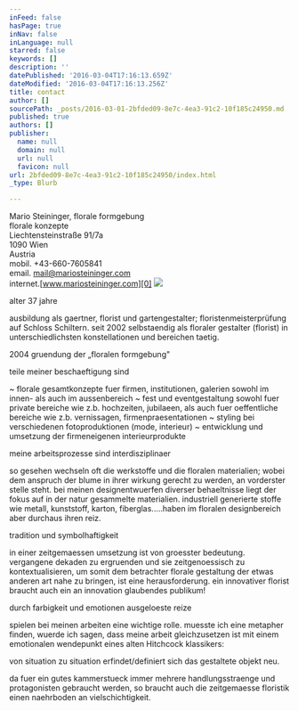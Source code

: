 ```yaml
---
inFeed: false
hasPage: true
inNav: false
inLanguage: null
starred: false
keywords: []
description: ''
datePublished: '2016-03-04T17:16:13.659Z'
dateModified: '2016-03-04T17:16:13.256Z'
title: contact
author: []
sourcePath: _posts/2016-03-01-2bfded09-8e7c-4ea3-91c2-10f185c24950.md
published: true
authors: []
publisher:
  name: null
  domain: null
  url: null
  favicon: null
url: 2bfded09-8e7c-4ea3-91c2-10f185c24950/index.html
_type: Blurb

---
```

Mario Steininger, florale formgebung  
florale konzepte  
Liechtensteinstraße 91/7a  
1090 Wien  
Austria  
mobil. +43-660-7605841  
email. mail@mariosteininger.com  
internet.[www.mariosteininger.com][0]
![](https://the-grid-user-content.s3-us-west-2.amazonaws.com/ada52f0c-0270-4124-bc79-9b50ee5e2722.jpg)

alter 37 jahre

ausbildung als gaertner, florist und gartengestalter; floristenmeisterprüfung auf Schloss Schiltern. seit 2002 selbstaendig als floraler gestalter (florist) in unterschiedlichsten konstellationen und bereichen taetig. 

2004 gruendung der „floralen formgebung"

teile meiner beschaeftigung sind

~ florale gesamtkonzepte fuer  firmen, institutionen, galerien sowohl im innen- als auch im aussenbereich ~ fest und eventgestaltung sowohl fuer private bereiche wie z.b. hochzeiten, jubilaeen, als auch fuer oeffentliche bereiche wie z.b. vernissagen, firmenpraesentationen ~ styling bei verschiedenen fotoproduktionen (mode, interieur) ~ entwicklung und umsetzung der firmeneigenen interieurprodukte

meine arbeitsprozesse sind interdisziplinaer

so gesehen wechseln oft die werkstoffe und die floralen materialien; wobei dem anspruch der blume in ihrer wirkung gerecht zu werden, an vorderster stelle steht. bei meinen designentwuerfen diverser behaeltnisse liegt der fokus auf in der natur gesammelte materialien. industriell generierte stoffe wie metall, kunststoff, karton, fiberglas.....haben im floralen designbereich aber durchaus ihren reiz.

tradition und symbolhaftigkeit

in einer zeitgemaessen umsetzung ist von groesster bedeutung. vergangene dekaden zu ergruenden und sie zeitgenoessisch zu kontextualisieren, um somit dem betrachter florale gestaltung der etwas anderen art nahe zu bringen, ist eine herausforderung. ein innovativer florist braucht auch ein an innovation glaubendes publikum!

durch farbigkeit und emotionen ausgeloeste reize

spielen bei meinen arbeiten eine wichtige rolle. muesste ich eine metapher finden, wuerde ich sagen, dass meine arbeit gleichzusetzen ist mit einem emotionalen wendepunkt eines alten Hitchcock klassikers: 

von situation zu situation erfindet/definiert sich das gestaltete objekt neu. 

da fuer ein gutes kammerstueck immer mehrere handlungsstraenge und protagonisten gebraucht werden, so braucht auch die zeitgemaesse floristik einen naehrboden an vielschichtigkeit.

[0]: http://www.mariosteininger.com/